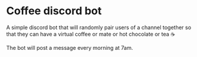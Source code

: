 # Coffee discord bot

A simple discord bot that will randomly pair users of a channel together so that they can have a virtual coffee or mate or hot chocolate or tea ☕️

The bot will post a message every morning at 7am.